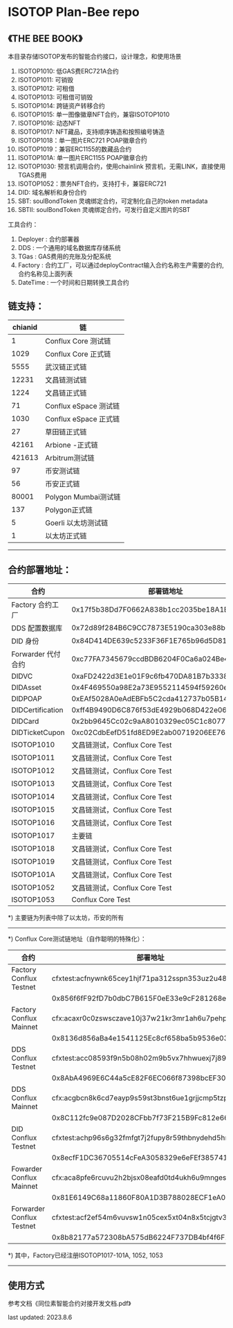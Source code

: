 # ISOTOP Plan-Bee repo
## 《THE BEE BOOK》 

本目录存储ISOTOP发布的智能合约接口，设计理念，和使用场景  
1. ISOTOP1010: 低GAS费ERC721A合约  
2. ISOTOP1011: 可销毁  
3. ISOTOP1012: 可租借 
4. ISOTOP1013: 可租借可销毁  
5. ISOTOP1014: 跨链资产转移合约  
6. ISOTOP1015: 单一图像徽章NFT合约，兼容ISOTOP1010   
7. ISOTOP1016: 动态NFT   
8. ISOTOP1017: NFT藏品，支持顺序铸造和按照编号铸造 
9. ISOTOP1018：单一图片ERC721 POAP徽章合约
10. ISOTOP1019：兼容ERC1155的数藏品合约
11. ISOTOP101A: 单一图片ERC1155 POAP徽章合约
12. ISOTOP1030: 预言机调用合约，使用chainlink 预言机，无需LINK，直接使用TGAS费用  
13. ISOTOP1052：票务NFT合约，支持打卡，兼容ERC721
14. DID: 域名解析和身份合约
15. SBT: soulBondToken 灵魂绑定合约，可定制化自己的token metadata
16. SBTII: soulBondToken 灵魂绑定合约，可发行自定义图片的SBT

工具合约：  
1. Deployer : 合约部署器  
2. DDS :  一个通用的域名数据库存储系统  
3. TGas : GAS费用的充账及分配系统  
4. Factory : 合约工厂，可以通过deployContract输入合约名称生产需要的合约, 合约名称见上面列表  
5. DateTime : 一个时间和日期转换工具合约  


## 链支持：

|     chianid    |     链                       |
|----------------|------------------------------|
|     1          |     Conflux Core 测试链      |
|     1029       |     Conflux Core 正式链      |
|     5555       |     武汉链正式链             |
|     12231      |     文昌链测试链             |
|     1224       |     文昌链正式链             |
|     71         |     Conflux eSpace 测试链    |
|     1030       |     Conflux eSpace 正式链    |
|     27         |     草田链正式链             |
|     42161      |     Arbione -正式链          |
|     421613     |     Arbitrum测试链           |
|     97         |     币安测试链               |
|     56         |     币安正式链               |
|     80001      |     Polygon Mumbai测试链     |
|     137        |     Polygon正式链            |
|     5          |     Goerli 以太坊测试链      |
|     1          |     以太坊正式链             |

***
## 合约部署地址：

|     合约                |     部署链地址                                          |
|-------------------------|-------------------------------------------------------|
| Factory 合约工厂  | 0x17f5b38Dd7F0662A838b1cc2035be18A1E800000 |
| DDS 配置数据库  | 0x72d89f284B6C9CC7873E5190ca303e88b8094001 |
| DID 身份  | 0x84D414DE639c5233F36F1E765b96d5D8188CD002 |
| Forwarder 代付合约 | 0xc77FA7345679ccdBDB6204F0Ca6a024Be4Abd003 | 
| DIDVC | 0xaFD2422d3E1e01F9c6fb470DA81B7b3338bc4004 |
| DIDAsset | 0x4F469550a98E2a73E9552114594f59260e872005 |
| DIDPOAP | 0xEAf5028A0eAdEBFb5C2cda412737b05B14E54006 |
| DIDCertification | 0xff4B9490D6C876f53dE4929b068D422e06bcF007 |
| DIDCard | 0x2bb9645Cc02c9aA8010329ec05C1c8077dd36008 |
| DIDTicketCupon  | 0xc02CdbEefD51fd8ED9E2ab00719206EE76A09009 |
|     ISOTOP1010          |     文昌链测试，Conflux Core Test                       |
|     ISOTOP1011          |     文昌链测试，Conflux Core Test                       |
|     ISOTOP1012          |     文昌链测试，Conflux Core Test                       |
|     ISOTOP1013          |     文昌链测试，Conflux Core Test                       |
|     ISOTOP1014          |     文昌链测试，Conflux Core Test                       |
|     ISOTOP1015          |     文昌链测试，Conflux Core Test                       |
|     ISOTOP1016          |     文昌链测试，Conflux Core Test                       |
|     ISOTOP1017          |     主要链                                             |
|     ISOTOP1018          |     文昌链测试，Conflux Core Test                       |
|     ISOTOP1019          |     文昌链测试，Conflux Core Test                       |
|     ISOTOP101A          |     文昌链测试，Conflux Core Test                       |
|     ISOTOP1052          |     文昌链测试，Conflux Core Test                       |
|     ISOTOP1053          |     Conflux Core Test                                 |

*) 主要链为列表中除了以太坊，币安的所有    
***
*) Conflux Core测试链地址（自作聪明的特殊化）：   

| 合约 | 部署地址 |
|-------------------------|-------------------------------------------------------|
| Factory Conflux  Testnet | cfxtest:acfnywnk65cey1hjf71pa312sspn353uz2u48491sb |
|| 0x856f6fF92fD7b0dbC7B615F0eE33e9cF281268ea|
| Factory Conflux Mainnet | cfx:acaxr0c0zswsczave10j37w21kr3mr1ah6u7pehppk |
| | 0x8136d856aBa4e1541125Ec8cf658ba5b9536e03f |
| DDS Conflux Testnet | cfxtest:acc08593f9n5b08h02m9b5vx7hhwuexj7j892dzxuf |
| | 0x8AbA4969E6C44a5cE82F6EC066f87398bcEF30ae |
| DDS Conflux Mainnet | cfx:acgbcn8k6cd7eayp9s59st3bnst6ue1grjjcmp5tzp|
| |0x8C112fc9e087D2028CFbb7f73F215B9Fc812e66a|
| DID Conflux Testnet  | cfxtest:achp96s6g32fmfgt7j2fupy8r59thbnydehd5hnh7n |
| | 0x8ecfF1DC36705514cFeA3058329e6eFEf3857419 |
| Fowarder Conflux Mainnet | cfx:aca8pfe6rcuvu2h2bjsx08eafd0td4ukh6u9mnges4 |
| | 0x81E6149C68a11860F80A1D3B788028ECF1eA093F |
| Forwarder Conflux Testnet | cfxtest:acf2ef54m6vuvsw1n05cex5xt04n8x5tcjgtv3bxct |
| | 0x8b82177a572308bA575dB6224F737DB4bf4f6F12 |

*) 其中，Factory已经注册ISOTOP1017-101A, 1052, 1053     

***
## 使用方式
参考文档《同位素智能合约对接开发文档.pdf》

last updated: 2023.8.6

